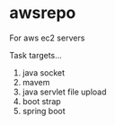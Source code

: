 # awsrepo
For aws ec2 servers

Task targets...
1) java socket
2) mavem 
3) java servlet file upload
4) boot strap
5) spring boot

